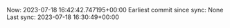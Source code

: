 Now: 2023-07-18 16:42:42.747195+00:00 Earliest commit since sync: None Last sync: 2023-07-18 16:30:49+00:00

